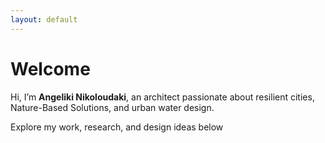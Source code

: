 ```yaml
---
layout: default
---
```


# Welcome

Hi, I’m **Angeliki Nikoloudaki**, an architect passionate about resilient cities, Nature-Based Solutions, and urban water design.

Explore my work, research, and design ideas below

